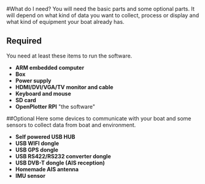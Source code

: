 #What do I need?
You will need the basic parts and some optional parts. It will depend on what kind of data you want to collect, process or display and what kind of equipment your boat already has.
## Required
You need at least these items to run the software.
* **ARM embedded computer**
* **Box**
* **Power supply**
* **HDMI/DVI/VGA/TV monitor and cable**
* **Keyboard and mouse**
* **SD card**
* **OpenPlotter RPI** "the software"

##Optional
Here some devices to communicate with your boat and some sensors to collect data from boat and environment.
* **Self powered USB HUB**
* **USB WIFI dongle**
* **USB GPS dongle**
* **USB RS422/RS232 converter dongle**
* **USB DVB-T dongle (AIS reception)**
* **Homemade AIS antenna**
* **IMU sensor**